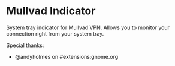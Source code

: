 # Mullvad Indicator

System tray indicator for Mullvad VPN. Allows you to monitor your connection right from your system tray.

Special thanks:
 * @andyholmes on #extensions:gnome.org
